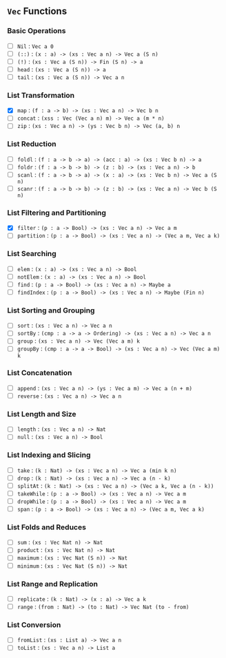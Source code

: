 ## `Vec` Functions

### Basic Operations

- [ ] `Nil` : `Vec a 0`
- [ ] `(::)` : `(x : a) -> (xs : Vec a n) -> Vec a (S n)`
- [ ] `(!)` : `(xs : Vec a (S n)) -> Fin (S n) -> a`
- [ ] `head` : `(xs : Vec a (S n)) -> a`
- [ ] `tail` : `(xs : Vec a (S n)) -> Vec a n`

### List Transformation

- [x] `map` : `(f : a -> b) -> (xs : Vec a n) -> Vec b n`
- [ ] `concat` : `(xss : Vec (Vec a n) m) -> Vec a (m * n)`
- [ ] `zip` : `(xs : Vec a n) -> (ys : Vec b n) -> Vec (a, b) n`

### List Reduction

- [ ] `foldl` : `(f : a -> b -> a) -> (acc : a) -> (xs : Vec b n) -> a`
- [ ] `foldr` : `(f : a -> b -> b) -> (z : b) -> (xs : Vec a n) -> b`
- [ ] `scanl` : `(f : a -> b -> a) -> (x : a) -> (xs : Vec b n) -> Vec a (S n)`
- [ ] `scanr` : `(f : a -> b -> b) -> (z : b) -> (xs : Vec a n) -> Vec b (S n)`

### List Filtering and Partitioning

- [x] `filter` : `(p : a -> Bool) -> (xs : Vec a n) -> Vec a m`
- [ ] `partition` : `(p : a -> Bool) -> (xs : Vec a n) -> (Vec a m, Vec a k)`

### List Searching

- [ ] `elem` : `(x : a) -> (xs : Vec a n) -> Bool`
- [ ] `notElem` : `(x : a) -> (xs : Vec a n) -> Bool`
- [ ] `find` : `(p : a -> Bool) -> (xs : Vec a n) -> Maybe a`
- [ ] `findIndex` : `(p : a -> Bool) -> (xs : Vec a n) -> Maybe (Fin n)`

### List Sorting and Grouping

- [ ] `sort` : `(xs : Vec a n) -> Vec a n`
- [ ] `sortBy` : `(cmp : a -> a -> Ordering) -> (xs : Vec a n) -> Vec a n`
- [ ] `group` : `(xs : Vec a n) -> Vec (Vec a m) k`
- [ ] `groupBy` : `(cmp : a -> a -> Bool) -> (xs : Vec a n) -> Vec (Vec a m) k`

### List Concatenation

- [ ] `append` : `(xs : Vec a n) -> (ys : Vec a m) -> Vec a (n + m)`
- [ ] `reverse` : `(xs : Vec a n) -> Vec a n`

### List Length and Size

- [ ] `length` : `(xs : Vec a n) -> Nat`
- [ ] `null` : `(xs : Vec a n) -> Bool`

### List Indexing and Slicing

- [ ] `take` : `(k : Nat) -> (xs : Vec a n) -> Vec a (min k n)`
- [ ] `drop` : `(k : Nat) -> (xs : Vec a n) -> Vec a (n - k)`
- [ ] `splitAt` : `(k : Nat) -> (xs : Vec a n) -> (Vec a k, Vec a (n - k))`
- [ ] `takeWhile` : `(p : a -> Bool) -> (xs : Vec a n) -> Vec a m`
- [ ] `dropWhile` : `(p : a -> Bool) -> (xs : Vec a n) -> Vec a m`
- [ ] `span` : `(p : a -> Bool) -> (xs : Vec a n) -> (Vec a m, Vec a k)`

### List Folds and Reduces

- [ ] `sum` : `(xs : Vec Nat n) -> Nat`
- [ ] `product` : `(xs : Vec Nat n) -> Nat`
- [ ] `maximum` : `(xs : Vec Nat (S n)) -> Nat`
- [ ] `minimum` : `(xs : Vec Nat (S n)) -> Nat`

### List Range and Replication

- [ ] `replicate` : `(k : Nat) -> (x : a) -> Vec a k`
- [ ] `range` : `(from : Nat) -> (to : Nat) -> Vec Nat (to - from)`

### List Conversion

- [ ] `fromList` : `(xs : List a) -> Vec a n`
- [ ] `toList` : `(xs : Vec a n) -> List a`
